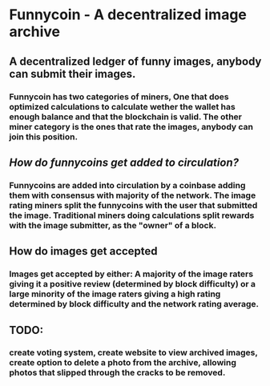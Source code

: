 # Funnycoin - A decentralized image archive

## A decentralized ledger of funny images, anybody can submit their images.


### Funnycoin has two categories of miners, One that does optimized calculations to calculate wether the wallet has enough balance and that the blockchain is valid. The other miner category is the ones that rate the images, anybody can join this position.

## *How do funnycoins get added to circulation?*

### Funnycoins are added into circulation by a coinbase adding them with consensus with majority of the network. The image rating miners split the funnycoins with the user that submitted the image. Traditional miners doing calculations split rewards with the image submitter, as the "owner" of a block.

## How do images get accepted

### Images get accepted by either: A majority of the image raters giving it a positive review (determined by block difficulty) or a large minority of the image raters giving a high rating determined by block difficulty and the network rating average.

## TODO:

### create voting system, create website to view archived images, create option to delete a photo from the archive, allowing photos that slipped through the cracks to be removed.
